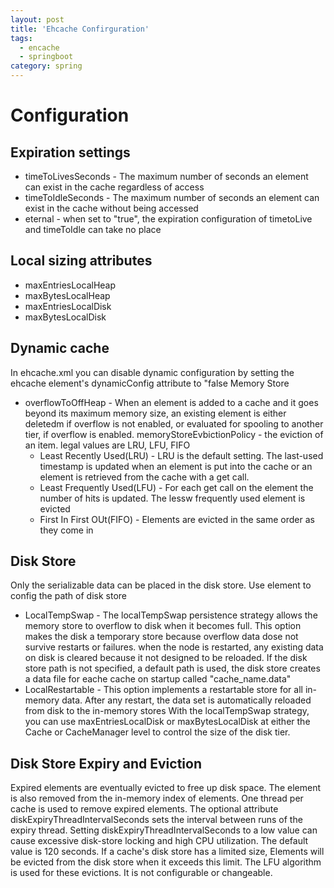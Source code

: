 ```yaml
---
layout: post
title: 'Ehcache Confirguration'
tags:
  - encache
  - springboot
category: spring
---
```



<h1>Configuration</h1>
<h2>Expiration settings</h2>
<ul>
  <li>timeToLivesSeconds - The maximum number of seconds an element can exist in the cache regardless of access</li>
  <li>timeToIdleSeconds - The maximum number of seconds an element can exist in the cache without being accessed</li>
  <li>eternal - when set to "true", the expiration configuration of timetoLive and timeToIdle can take no place</li>
</ul>

<!--more-->

<h2>Local sizing attributes</h2>
<ul>
  <li>maxEntriesLocalHeap</li>
  <li>maxBytesLocalHeap</li>
  <li>maxEntriesLocalDisk</li>
  <li>maxBytesLocalDisk</li>
</ul>

<h2>Dynamic cache</h2>
<p>In ehcache.xml you can disable dynamic configuration by setting the ehcache element's dynamicConfig attribute to "false Memory Store</p>
<ul>
  <li>overflowToOffHeap - When an element is added to a cache and it goes beyond its maximum memory size, an existing element is either deletedm if overflow is not enabled, or evaluated for spooling to another tier, if overflow is enabled. memoryStoreEvbictionPolicy - the eviction of an item. legal values are LRU, LFU, FIFO
    <ul>
      <li>Least Recently Used(LRU) - LRU is the default setting. The last-used timestamp is updated when an element is put into the cache or an element is retrieved from the cache with a get call.</li>
      <li>Least Frequently Used(LFU) - For each get call on the element the number of hits is updated. The lessw frequently used element is evicted</li>
      <li>First In First OUt(FIFO) - Elements are evicted in the same order as they come in</li>
    </ul>
  </li>
</ul>



<h2>Disk Store</h2>
<p>Only the serializable data can be placed in the disk store. Use <diskStore> element to config the path of disk store</p>
<ul>
  <li>LocalTempSwap - The localTempSwap persistence strategy allows the memory store to overflow to disk when it becomes full. This option makes the disk a temporary store because overflow data dose not survive restarts or failures. when the node is restarted, any existing data on disk is cleared because it not designed to be reloaded. If the disk store path is not specified, a default path is used, the disk store creates a data file for eache cache on startup called "cache_name.data"</li>
  <li>LocalRestartable - This option implements a restartable store for all in-memory data. After any restart, the data set is automatically reloaded from disk to the in-memory stores With the localTempSwap strategy, you can use maxEntriesLocalDisk or maxBytesLocalDisk at either the Cache or CacheManager level to control the size of the disk tier.</li>
</ul>

<h2>Disk Store Expiry and Eviction</h2>
<p>Expired elements are eventually evicted to free up disk space. The element is also removed from the in-memory index of elements. One thread per cache is used to remove expired elements. The optional attribute diskExpiryThreadIntervalSeconds sets the interval between runs of the expiry thread. Setting diskExpiryThreadIntervalSeconds to a low value can cause excessive disk-store locking and high CPU utilization. The default value is 120 seconds. If a cache's disk store has a limited size, Elements will be evicted from the disk store
when it exceeds this limit. The LFU algorithm is used for these evictions. It is not configurable or changeable.</p>
